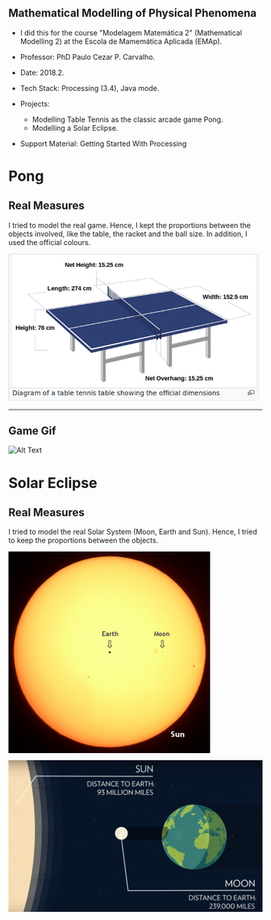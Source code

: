 Mathematical Modelling of Physical Phenomena 
---

 + I did this for the course "Modelagem Matemática 2" (Mathematical Modelling 2) at the Escola de Mamemática Aplicada (EMAp). 
 
 + Professor: PhD Paulo Cezar P. Carvalho.

 + Date: 2018.2.

 + Tech Stack: Processing (3.4), Java mode.

 + Projects: 
   - Modelling Table Tennis as the classic arcade game Pong.
   - Modelling a Solar Eclipse.
   
 + Support Material: Getting Started With Processing
 
# Pong
 
Real Measures
---
 
 I tried to model the real game. Hence, I kept the proportions between the objects involved, like the table, the racket and the ball size. In addition, I used the official colours. 
 
 ![alt text](https://github.com/pdelfino/physics/blob/master/rules-sizes.png "Logo Title Text 1")

---

Game Gif
---

![Alt Text](https://media.giphy.com/media/2440Yhc1g5va07Ly09/giphy.gif)


# Solar Eclipse


 
Real Measures
---

I tried to model the real Solar System (Moon, Earth and Sun). Hence, I tried to keep the proportions between the objects.

<a href="url"><img src="https://github.com/pdelfino/physics/blob/master/proportion-moon-earth-sun.png" align="center" height="400" width="400" ></a>

 ![alt text](https://github.com/pdelfino/physics/blob/master/solar-eclipse-diff.png "Solar Eclipse out of scale") 


